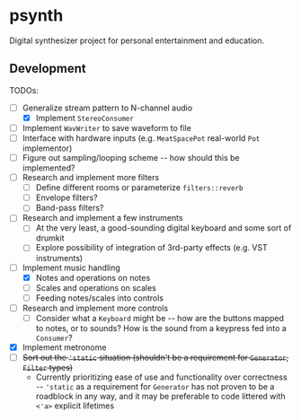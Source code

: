 # psynth

Digital synthesizer project for personal entertainment and education.

## Development

TODOs:

- [ ] Generalize stream pattern to N-channel audio
    - [x] Implement `StereoConsumer`
- [ ] Implement `WavWriter` to save waveform to file
- [ ] Interface with hardware inputs (e.g. `MeatSpacePot` real-world `Pot` implementor)
- [ ] Figure out sampling/looping scheme -- how should this be implemented?
- [ ] Research and implement more filters
    - [ ] Define different rooms or parameterize `filters::reverb`
    - [ ] Envelope filters?
    - [ ] Band-pass filters?
- [ ] Research and implement a few instruments
    - [ ] At the very least, a good-sounding digital keyboard and some sort of drumkit
    - [ ] Explore possibility of integration of 3rd-party effects (e.g. VST instruments)
- [ ] Implement music handling
    - [x] Notes and operations on notes
    - [ ] Scales and operations on scales
    - [ ] Feeding notes/scales into controls
- [ ] Research and implement more controls
    - [ ] Consider what a `Keyboard` might be -- how are the buttons mapped to notes, or to sounds?
      How is the sound from a keypress fed into a `Consumer`?
- [x] Implement metronome
- [ ] ~~Sort out the `'static` situation (shouldn't be a requirement for `Generator`, `Filter` types)~~
    - Currently prioritizing ease of use and functionality over correctness -- `'static` as a
      requirement for `Generator` has not proven to be a roadblock in any way, and it may be
      preferable to code littered with `<'a>` explicit lifetimes
